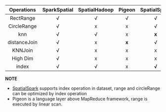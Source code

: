 |Operations| SparkSpatial | SpatialHadoop | Pigeon | SpatialSpark | HGIS |
|:--------:|:------------:|:-------------:|:------:|:------------:|:----:|
|RectRange | √ | √ | √ | √ | √ |
|CircleRange| √ | x | x | √ | x |
|knn| √ | √ | x | **x** | x | 
|distanceJoin| √ | x | **x** | √ | √ |
|KNNJoin| √ | x | x | x | x |
|High Dim |√ | x | x | x | x |
|index| √ | √ | x | **√** | √ |

**NOTE** 

+  [SpatialSpark](https://github.com/syoummer/SpatialSpark) supports index operation in dataset, range and circleRange can be optimized by index operation
+  Pigeon is a language layer above MapReduce framework, range is executed by linear scan.
